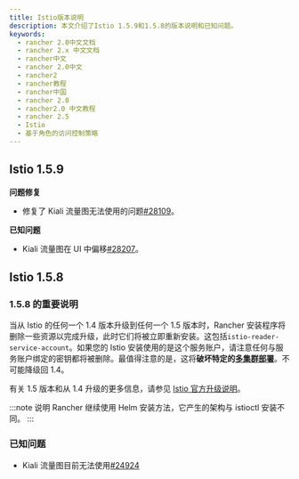 ```yaml
---
title: Istio版本说明
description: 本文介绍了Istio 1.5.9和1.5.8的版本说明和已知问题。
keywords:
  - rancher 2.0中文文档
  - rancher 2.x 中文文档
  - rancher中文
  - rancher 2.0中文
  - rancher2
  - rancher教程
  - rancher中国
  - rancher 2.0
  - rancher2.0 中文教程
  - rancher 2.5
  - Istio
  - 基于角色的访问控制策略
---
```


## Istio 1.5.9

**问题修复**

- 修复了 Kiali 流量图无法使用的问题[#28109](https://github.com/rancher/rancher/issues/28109)。

**已知问题**

- Kiali 流量图在 UI 中偏移[#28207](https://github.com/rancher/rancher/issues/28207)。

## Istio 1.5.8

### 1.5.8 的重要说明

当从 Istio 的任何一个 1.4 版本升级到任何一个 1.5 版本时，Rancher 安装程序将删除一些资源以完成升级，此时它们将被立即重新安装。这包括`istio-reader-service-account`。如果您的 Istio 安装使用的是这个服务账户，请注意任何与服务账户绑定的密钥都将被删除。最值得注意的是，这将**破坏特定的[多集群部署](https://archive.istio.io/v1.4/docs/setup/install/multicluster/)**。不可能降级回 1.4。

有关 1.5 版本和从 1.4 升级的更多信息，请参见 [Istio 官方升级说明](https://istio.io/latest/news/releases/1.5.x/announcing-1.5/upgrade-notes/)。

:::note 说明
Rancher 继续使用 Helm 安装方法，它产生的架构与 istioctl 安装不同。
:::

### 已知问题

- Kiali 流量图目前无法使用[#24924](https://github.com/istio/istio/issues/24924)
